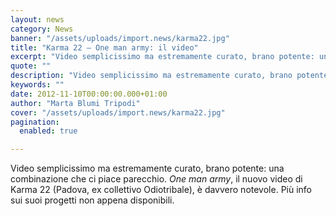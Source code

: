 ```yaml
---
layout: news
category: News
banner: "/assets/uploads/import.news/karma22.jpg"
title: "Karma 22 – One man army: il video"
excerpt: "Video semplicissimo ma estremamente curato, brano potente: una combinazione che ci piace parecchio. One man army, il nuovo video di Karma 22 (Padova, ex collettivo Odiotribale), è davvero notevole. Più info sui suoi progetti non appena disponibili.  "
quote: ""
description: "Video semplicissimo ma estremamente curato, brano potente: una combinazione che ci piace parecchio. One man army, il nuovo video di Karma 22 (Padova, ex collettivo Odiotribale), è davvero notevole. Più info sui suoi progetti non appena disponibili.  "
keywords: ""
date: 2012-11-10T00:00:00.000+01:00
author: "Marta Blumi Tripodi"
cover: "/assets/uploads/import.news/karma22.jpg"
pagination:
  enabled: true

---
```


Video semplicissimo ma estremamente curato, brano potente: una combinazione che ci piace parecchio. _One man army_, il nuovo video di Karma 22 (Padova, ex collettivo Odiotribale), è davvero notevole. Più info sui suoi progetti non appena disponibili.

  